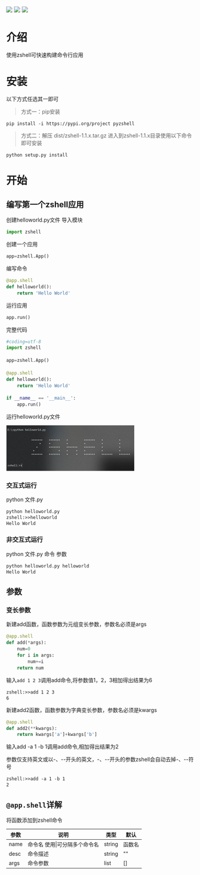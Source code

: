 ![](https://img.shields.io/badge/zshell-1.1.3-blue) ![](https://img.shields.io/badge/license-MIT-000000.svg) ![](https://img.shields.io/badge/pypi-1.1.3-lightgrey)
----------------
# 介绍
使用zshell可快速构建命令行应用


# 安装
以下方式任选其一即可
> 方式一：pip安装
```shell
pip install -i https://pypi.org/project pyzshell
```
> 方式二：解压 dist/zshell-1.1.x.tar.gz 进入到zshell-1.1.x目录使用以下命令即可安装
```shell
python setup.py install
```

# 开始
## 编写第一个zshell应用
创建helloworld.py文件
导入模块
```python
import zshell

```
创建一个应用
```python
app=zshell.App()
```
编写命令
```python
@app.shell
def helloworld():
    return 'Hello World'
```
运行应用
```python
app.run()
```
完整代码
```python
#coding=utf-8
import zshell

app=zshell.App()

@app.shell
def helloworld():
    return 'Hello World'
    
if __name__ == '__main__':
    app.run()
```

运行helloworld.py文件

![图1](https://raw.githubusercontent.com/cedar12/zshell/master/example-images/helloworld-1.jpg)

### 交互式运行
python 文件.py
```shell
python helloworld.py
zshell:>>helloworld
Hello World
```
### 非交互式运行
python 文件.py 命令 参数
```shell
python helloworld.py helloworld
Hello World
```

## 参数
### 变长参数
新建add函数，函数参数为元组变长参数，参数名必须是args
```python
@app.shell
def add(*args):
    num=0
    for i in args:
        num+=i
    return num
```
输入``add 1 2 3``调用add命令,将参数值1，2，3相加得出结果为6
```shell
zshell:>>add 1 2 3
6
```
新建add2函数，函数参数为字典变长参数，参数名必须是kwargs
```python
@app.shell
def add2(**kwargs):
    return kwargs['a']+kwargs['b']
```
输入add -a 1 -b 1调用add命令,相加得出结果为2

参数仅支持英文或以-、--开头的英文，-、--开头的参数zshell会自动去掉-、--符号
```shell
zshell:>>add -a 1 -b 1
2
```

## `@app.shell`详解
将函数添加到zshell命令

| 参数 | 说明   | 类型  | 默认 |
|--	 |--	 |--   |--   |
| name | 命令名 使用\|可分隔多个命令名 | string  | 函数名 |
| desc | 命令描述 | string | ""    |
| args | 命令参数 | list | []    |




